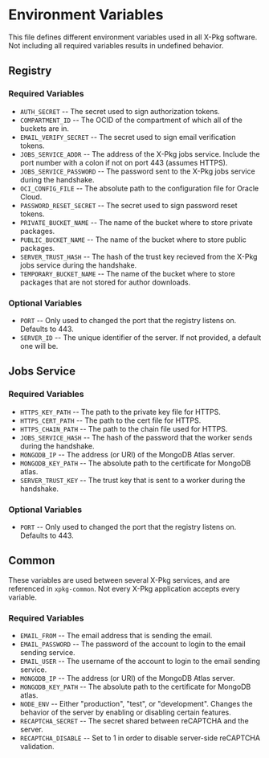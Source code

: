 # Environment Variables

This file defines different environment variables used in all X-Pkg software. Not including all required variables results in undefined behavior.

## Registry

### Required Variables

- `AUTH_SECRET` -- The secret used to sign authorization tokens.
- `COMPARTMENT_ID` -- The OCID of the compartment of which all of the buckets are in.
- `EMAIL_VERIFY_SECRET` -- The secret used to sign email verification tokens.
- `JOBS_SERVICE_ADDR` -- The address of the X-Pkg jobs service. Include the port number with a colon if not on port 443 (assumes HTTPS).
- `JOBS_SERVICE_PASSWORD` -- The password sent to the X-Pkg jobs service during the handshake.
- `OCI_CONFIG_FILE` -- The absolute path to the configuration file for Oracle Cloud.
- `PASSWORD_RESET_SECRET` -- The secret used to sign password reset tokens.
- `PRIVATE_BUCKET_NAME` -- The name of the bucket where to store private packages.
- `PUBLIC_BUCKET_NAME` -- The name of the bucket where to store public packages.
- `SERVER_TRUST_HASH` -- The hash of the trust key recieved from the X-Pkg jobs service during the handshake.
- `TEMPORARY_BUCKET_NAME` -- The name of the bucket where to store packages that are not stored for author downloads.

### Optional Variables

- `PORT` -- Only used to changed the port that the registry listens on. Defaults to 443.
- `SERVER_ID` -- The unique identifier of the server. If not provided, a default one will be.

## Jobs Service

### Required Variables

- `HTTPS_KEY_PATH` -- The path to the private key file for HTTPS.
- `HTTPS_CERT_PATH` -- The path to the cert file for HTTPS.
- `HTTPS_CHAIN_PATH` -- The path to the chain file used for HTTPS.
- `JOBS_SERVICE_HASH` -- The hash of the password that the worker sends during the handshake.
- `MONGODB_IP` -- The address (or URI) of the MongoDB Atlas server.
- `MONGODB_KEY_PATH` -- The absolute path to the certificate for MongoDB atlas.
- `SERVER_TRUST_KEY` -- The trust key that is sent to a worker during the handshake.

### Optional Variables

- `PORT` -- Only used to changed the port that the registry listens on. Defaults to 443.

## Common

These variables are used between several X-Pkg services, and are referenced in `xpkg-common`. Not every X-Pkg application accepts every variable.

### Required Variables

- `EMAIL_FROM` -- The email address that is sending the email.
- `EMAIL_PASSWORD` -- The password of the account to login to the email sending service.
- `EMAIL_USER` -- The username of the account to login to the email sending service.
- `MONGODB_IP` -- The address (or URI) of the MongoDB Atlas server.
- `MONGODB_KEY_PATH` -- The absolute path to the certificate for MongoDB atlas.
- `NODE_ENV` -- Either "production", "test", or "development". Changes the behavior of the server by enabling or disabling certain features.
- `RECAPTCHA_SECRET` -- The secret shared between reCAPTCHA and the server. 
- `RECAPTCHA_DISABLE` -- Set to 1 in order to disable server-side reCAPTCHA validation.